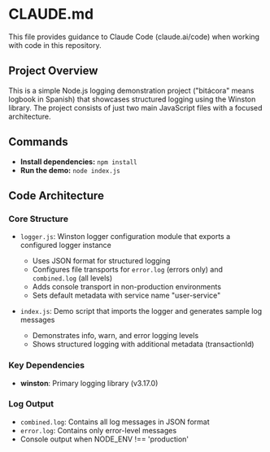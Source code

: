 # CLAUDE.md

This file provides guidance to Claude Code (claude.ai/code) when working with code in this repository.

## Project Overview

This is a simple Node.js logging demonstration project ("bitácora" means logbook in Spanish) that showcases structured logging using the Winston library. The project consists of just two main JavaScript files with a focused architecture.

## Commands

- **Install dependencies:** `npm install`
- **Run the demo:** `node index.js`

## Code Architecture

### Core Structure
- `logger.js`: Winston logger configuration module that exports a configured logger instance
  - Uses JSON format for structured logging
  - Configures file transports for `error.log` (errors only) and `combined.log` (all levels)
  - Adds console transport in non-production environments
  - Sets default metadata with service name "user-service"

- `index.js`: Demo script that imports the logger and generates sample log messages
  - Demonstrates info, warn, and error logging levels
  - Shows structured logging with additional metadata (transactionId)

### Key Dependencies
- **winston**: Primary logging library (v3.17.0)

### Log Output
- `combined.log`: Contains all log messages in JSON format
- `error.log`: Contains only error-level messages
- Console output when NODE_ENV !== 'production'